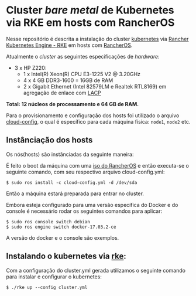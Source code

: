 # Cluster *bare metal* de Kubernetes via RKE em hosts com RancherOS

Nesse repositório é descrita a instalação do cluster [kubernetes](kubernetes.io) via [Rancher Kubernetes Engine - RKE](https://github.com/rancher/rke) em hosts com [RancherOS](https://rancher.com/rancher-os/). 

Atualmente o _cluster_ as seguintes especificações de _hardware_:

* 3 x HP Z220: 
  * 1 x Intel(R) Xeon(R) CPU E3-1225 V2 @ 3.20GHz 
  * 4 x 4 GB DDR3-1600 = 16GB de RAM 
  * 2 x Gigabit Ethernet (Intel 82579LM e Realtek RTL8169) em agregação de enlace com [LACP](https://standards.ieee.org/findstds/standard/802.1AX-2008.html)

__Total: 12 núcleos de processamento e 64 GB de RAM.__

Para o provisionamento e configuração dos hosts foi utilizado o arquivo [cloud-config](http://rancher.com/docs/os/v1.2/en/configuration/#cloud-config), o qual é específico para cada máquina física: `node1`, `node2` etc.

## Instânciação dos hosts

Os nós(hosts) são instânciadas da seguinte maneira:

É feito o boot da máquina com uma [iso do RancherOS](http://rancher.com/docs/os/v1.2/en/running-rancheros/server/install-to-disk/) e então executa-se o seguinte comando, com seu respectivo arquivo cloud-config.yml: 

```$ sudo ros install -c cloud-config.yml -d /dev/sda```

Então a máquina estará preparada para entrar no cluster.

Embora esteja configurado para uma versão específica do Docker e do console é necessário rodar os seguintes comandos para aplicar:

```$ sudo ros console switch debian```  
```$ sudo ros engine switch docker-17.03.2-ce```

A versão do docker e o console são exemplos.

## Instalando o kubernetes via [rke](https://github.com/rancher/rke):

Com a configuração do cluster.yml gerada utilizamos o seguinte comando para instalar e configurar o kubernetes:

```$ ./rke up --config cluster.yml```
